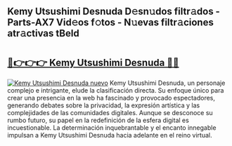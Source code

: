 ## Kemy Utsushimi Desnuda D𝚎sn𝚞dos filtr𝚊dos - Parts-AX7 Vid𝚎os f𝚘tos - N𝚞evas filtr𝚊ciones atr𝚊ctivas tBeld

# <h2><a href="http://mb8pab.tromn.icu/?c=Kemy+Utsushimi+Desnuda">🔗👉👉👉 Kemy Utsushimi Desnuda 🔗🔗</a></h2>

[![Kemy Utsushimi Desnuda nuevo](https://i.imgur.com/pEAQMta.gif)](http://mb8pab.tromn.icu/?c=Kemy+Utsushimi+Desnuda)
Kemy Utsushimi Desnuda, un personaje complejo e intrigante, elude la clasificación directa. Su enfoque único para crear una presencia en la web ha fascinado y provocado espectadores, generando debates sobre la privacidad, la expresión artística y las complejidades de las comunidades digitales. Aunque se desconoce su rumbo futuro, su papel en la redefinición de la esfera digital es incuestionable. La determinación inquebrantable y el encanto innegable impulsan a Kemy Utsushimi Desnuda hacia adelante en el reino virtual.
